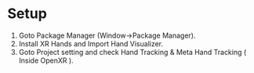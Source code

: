 # Setup
1. Goto Package Manager (Window->Package Manager).
2. Install XR Hands and Import Hand Visualizer.
3. Goto Project setting and check Hand Tracking & Meta Hand Tracking ( Inside OpenXR ).